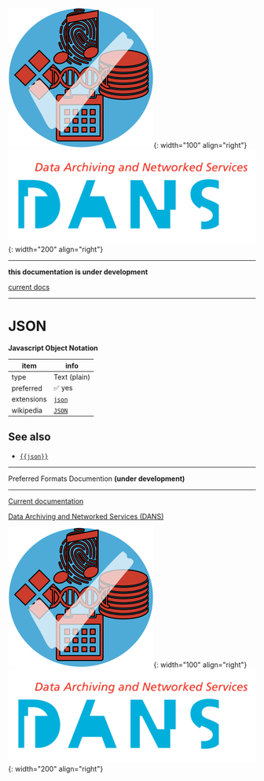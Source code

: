 ![img](../images/formats.png){: width="100" align="right"}
![img](../images/DANS.png){: width="200" align="right"}

---

**this documentation is under development**

[current docs]({{preferredFormats}})

---



# JSON

**Javascript Object Notation**

item | info
--- | ---
type | Text (plain)
preferred | ✅ yes
extensions | [`json`](../extensions/json.md)
wikipedia | [`JSON`]({{wikipedia}}/JSON)



## See also
*   [`{{json}}`]({{json}})




---

Preferred Formats Documention **(under development)**

---

[Current documentation]({{preferredFormats}})

[Data Archiving and Networked Services (DANS)]({{dans}})

![img](../images/formats.png){: width="100" align="right"}
![img](../images/DANS.png){: width="200" align="right"}
